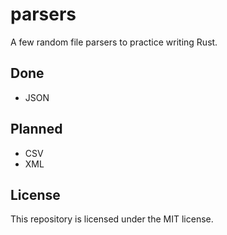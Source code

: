 # parsers

A few random file parsers to practice writing Rust.

## Done

- JSON

## Planned

- CSV
- XML

## License

This repository is licensed under the MIT license.
